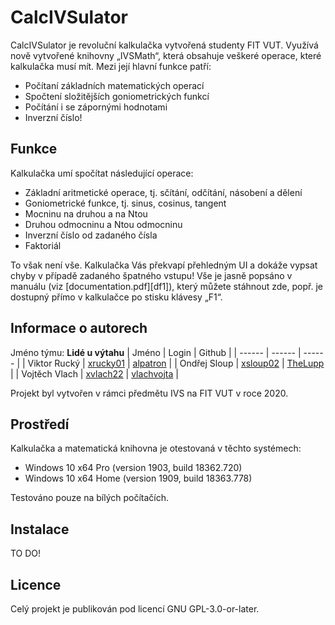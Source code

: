 ﻿
# CalcIVSulator

CalcIVSulator je revoluční kalkulačka vytvořená studenty FIT VUT. Využívá nově vytvořené knihovny „IVSMath“, která obsahuje veškeré operace, které kalkulačka musí mít. Mezi její hlavní funkce patří:

  - Počítaní základních matematických operací
  - Spočtení složitějších goniometrických funkcí
  - Počítání i se zápornými hodnotami
  - Inverzní číslo!

## Funkce

Kalkulačka umí spočítat následující operace:
  - Základní aritmetické operace, tj. sčítání, odčítání, násobení a dělení
  - Goniometrické funkce, tj. sinus, cosinus, tangent
  - Mocninu na druhou a na Ntou
  - Druhou odmocninu a Ntou odmocninu 
  - Inverzní číslo od zadaného čísla
  - Faktoriál

To však není vše. Kalkulačka Vás překvapí přehledným UI a dokáže vypsat chyby v případě zadaného špatného vstupu!
Vše je jasně popsáno v manuálu (viz [documentation.pdf][df1]), který můžete stáhnout zde, popř. je dostupný přímo v kalkulačce po stisku klávesy „F1“. 

## Informace o autorech
Jméno týmu: **Lidé u výtahu**
| Jméno | Login | Github |
| ------ | ------ | ------ |
| Viktor Rucký | [xrucky01][loginRUC] | [alpatron][githubRUC] |
| Ondřej Sloup | [xsloup02][loginSL] | [TheLupp][githubSL] |
| Vojtěch Vlach | [xvlach22][loginVL] | [vlachvojta][githubVL] |

Projekt byl vytvořen v rámci předmětu IVS na FIT VUT v roce 2020.

## Prostředí
Kalkulačka a matematická knihovna je otestovaná v těchto systémech:

 - Windows 10 x64 Pro (version 1903, build 18362.720)
 - Windows 10 x64 Home (version 1909, build 18363.778)

 Testováno pouze na bílých počítačích.

## Instalace
TO DO!

## Licence
Celý projekt je publikován pod licencí GNU GPL-3.0-or-later. 


   [loginRUC]: <https://www.vutbr.cz/lide/viktor-rucky-221908>
   [loginSL]: <https://www.vutbr.cz/lide/ondrej-sloup-223573>
   [loginVL]: <https://www.vutbr.cz/lide/vojtech-vlach-222112>
   [githubRUC]: <https://github.com/alpatron>
   [githubSL]: <https://github.com/TheLupp>
   [githubVL]: <https://github.com/vlachvojta>
   [dokumentace]: <https://github.com/TheLupp/CalcIVSulator/blob/master/dokumentace.pdf>
